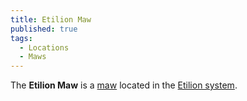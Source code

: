 ```yaml
---
title: Etilion Maw
published: true
tags:
  - Locations
  - Maws
---
```


The **Etilion Maw** is a [maw](/compendium/Maw) located in the [Etilion system](/compendium/Etilion).
